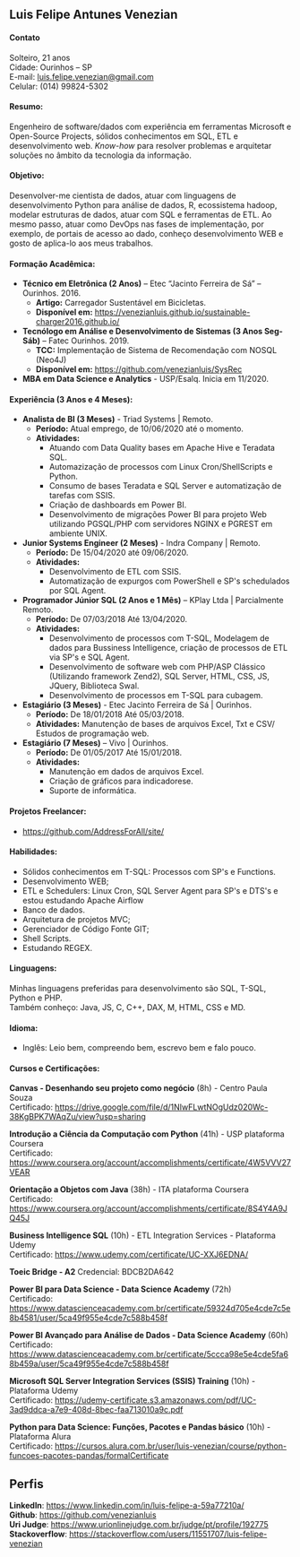 ## Luis Felipe Antunes Venezian 
#### Contato
Solteiro, 21 anos    
Cidade: Ourinhos – SP  
E-mail: luis.felipe.venezian@gmail.com      	
Celular: (014) 99824-5302  

#### Resumo:
Engenheiro de software/dados com experiência em ferramentas Microsoft e Open-Source Projects, sólidos conhecimentos em SQL, ETL e desenvolvimento web. _Know-how_ para resolver problemas e arquitetar soluções no âmbito da tecnologia da informação.

#### Objetivo:
Desenvolver-me cientista de dados, atuar com linguagens de desenvolvimento Python para análise de dados, R, ecossistema hadoop, modelar estruturas de dados,
atuar com SQL e ferramentas de ETL. Ao mesmo passo, atuar como DevOps nas fases de implementação, por exemplo, de portais de acesso ao dado, conheço desenvolvimento WEB e gosto de aplica-lo aos meus trabalhos.

#### Formação Acadêmica:
- **Técnico em Eletrônica (2 Anos)** – Etec “Jacinto Ferreira de Sá” – Ourinhos. 2016.
	- **Artigo:** Carregador Sustentável em Bicicletas.
	- **Disponível em:** https://venezianluis.github.io/sustainable-charger2016.github.io/
- **Tecnólogo em Análise e Desenvolvimento de Sistemas (3 Anos Seg-Sáb)** – Fatec Ourinhos. 2019.
	- **TCC:** Implementação de Sistema de Recomendação com NOSQL (Neo4J) 
	- **Disponível em:** https://github.com/venezianluis/SysRec
- **MBA em Data Science e Analytics** - USP/Esalq. Inicia em 11/2020. 

#### Experiência (3 Anos e 4 Meses):
- **Analista de BI (3 Meses)** - Triad Systems | Remoto. 
	* **Período:** Atual emprego, de 10/06/2020 até o momento.
	* **Atividades:** 
		* Atuando com Data Quality bases em Apache Hive e Teradata SQL.
		* Automazização de processos com Linux Cron/ShellScripts e Python.
		* Consumo de bases Teradata e SQL Server e automatização de tarefas com SSIS.
		* Criação de dashboards em Power BI.
		* Desenvolvimento de migrações Power BI para projeto Web utilizando PGSQL/PHP com servidores NGINX e PGREST em ambiente UNIX. 
- **Junior Systems Engineer (2 Meses)** - Indra Company | Remoto. 
	* **Período:** De 15/04/2020 até 09/06/2020.
	* **Atividades:** 
		* Desenvolvimento de ETL com SSIS. 
		* Automatização de expurgos com PowerShell e SP's schedulados por SQL Agent. 
- **Programador Júnior SQL (2 Anos e 1 Mês)** – KPlay Ltda | Parcialmente Remoto. 
	* **Período:** De 07/03/2018 Até 13/04/2020. 
	* **Atividades:** 
		* Desenvolvimento de processos com T-SQL, Modelagem de dados para Bussiness Intelligence, criação de processos de ETL via SP's e SQL Agent.
		* Desenvolvimento de software web com PHP/ASP Clássico (Utilizando framework Zend2), SQL Server, HTML, CSS, JS, JQuery, Biblioteca Swal.
		* Desenvolvimento de processos em T-SQL para cubagem.
- **Estagiário (3 Meses)** - Etec Jacinto Ferreira de Sá | Ourinhos. 
	* **Período:** De 18/01/2018 Até 05/03/2018. 
	* **Atividades:** Manutenção de bases de arquivos Excel, Txt e CSV/ Estudos de programação web.
- **Estagiário (7 Meses)** –  Vivo | Ourinhos.
	* **Período:** De 01/05/2017 Até 15/01/2018. 
	* **Atividades:**  
		* Manutenção em dados de arquivos Excel.
		* Criação de gráficos para indicadorese.
		* Suporte de informática.
		
#### Projetos Freelancer:
* https://github.com/AddressForAll/site/

#### Habilidades: 
- Sólidos conhecimentos em T-SQL: Processos com SP's e Functions.
- Desenvolvimento WEB;
- ETL e Schedulers: Linux Cron, SQL Server Agent para SP's e DTS's e estou estudando Apache Airflow
- Banco de dados.
- Arquitetura de projetos MVC;
- Gerenciador de Código Fonte GIT;
- Shell Scripts.
- Estudando REGEX.

#### Linguagens: 
Minhas linguagens preferidas para desenvolvimento são SQL, T-SQL, Python e PHP.   
Também conheço: Java, JS, C, C++, DAX, M, HTML, CSS e MD.

#### Idioma:
- Inglês: Leio bem, compreendo bem, escrevo bem e falo pouco.

#### Cursos e Certificações:
**Canvas - Desenhando seu projeto como negócio** (8h) - Centro Paula Souza   
Certificado: https://drive.google.com/file/d/1NIwFLwtNOgUdz020Wc-38KgBPK7WAqZu/view?usp=sharing   

**Introdução a Ciência da Computação com Python** (41h) - USP plataforma Coursera   
Certificado: https://www.coursera.org/account/accomplishments/certificate/4W5VVV27VEAR

**Orientação a Objetos com Java** (38h) - ITA plataforma Coursera   
Certificado: https://www.coursera.org/account/accomplishments/certificate/8S4Y4A9JQ45J

**Business Intelligence SQL** (10h) - ETL Integration Services - Plataforma Udemy   
Certificado: https://www.udemy.com/certificate/UC-XXJ6EDNA/

**Toeic Bridge - A2**
Credencial: BDCB2DA642   

**Power BI para Data Science - Data Science Academy** (72h)   
Certificado: https://www.datascienceacademy.com.br/certificate/59324d705e4cde7c5e8b4581/user/5ca49f955e4cde7c588b458f

**Power BI Avançado para Análise de Dados - Data Science Academy** (60h)   
Certificado: https://www.datascienceacademy.com.br/certificate/5ccca98e5e4cde5fa68b459a/user/5ca49f955e4cde7c588b458f

**Microsoft SQL Server Integration Services (SSIS) Training** (10h) - Plataforma Udemy   
Certificado: https://udemy-certificate.s3.amazonaws.com/pdf/UC-3ad9ddca-a7e9-408d-8bec-faa713010a9c.pdf

**Python para Data Science: Funções, Pacotes e Pandas básico** (10h) - Plataforma Alura   
Certificado: https://cursos.alura.com.br/user/luis-venezian/course/python-funcoes-pacotes-pandas/formalCertificate

## Perfis 
**LinkedIn**: https://www.linkedin.com/in/luis-felipe-a-59a77210a/   
**Github**: https://github.com/venezianluis   
**Uri Judge**: https://www.urionlinejudge.com.br/judge/pt/profile/192775   
**Stackoverflow**: https://stackoverflow.com/users/11551707/luis-felipe-venezian
